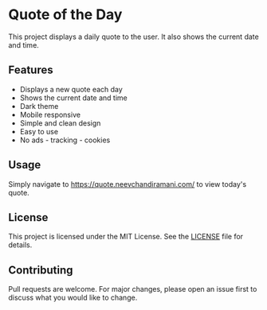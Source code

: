 # Quote of the Day

This project displays a daily quote to the user. It also shows the current date and time.

## Features

- Displays a new quote each day
- Shows the current date and time
- Dark theme
- Mobile responsive 
- Simple and clean design 
- Easy to use
- No ads - tracking - cookies


## Usage

Simply navigate to https://quote.neevchandiramani.com/ to view today's quote. 

## License
This project is licensed under the MIT License. See the [LICENSE](LICENSE) file for details.


## Contributing

Pull requests are welcome. For major changes, please open an issue first to discuss what you would like to change.
